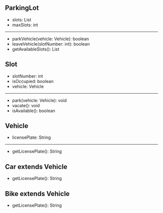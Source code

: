ParkingLot
----------
- slots: List<Slot>
- maxSlots: int
-----------------
+ parkVehicle(vehicle: Vehicle): boolean
+ leaveVehicle(slotNumber: int): boolean
+ getAvailableSlots(): List<Slot>

Slot
----
- slotNumber: int
- isOccupied: boolean
- vehicle: Vehicle
-------------------
+ park(vehicle: Vehicle): void
+ vacate(): void
+ isAvailable(): boolean

Vehicle
-------
- licensePlate: String
-----------------------
+ getLicensePlate(): String

Car extends Vehicle
-------------------
+ getLicensePlate(): String

Bike extends Vehicle
-------------------
+ getLicensePlate(): String
